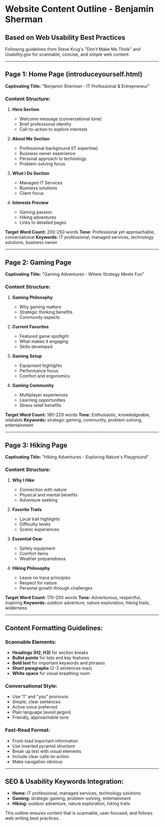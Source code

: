 # Website Content Outline - Benjamin Sherman

## Based on Web Usability Best Practices
Following guidelines from Steve Krug's "Don't Make Me Think" and Usability.gov for scannable, concise, and simple web content.

---

## Page 1: Home Page (introduceyourself.html)
**Captivating Title:** "Benjamin Sherman - IT Professional & Entrepreneur"

### Content Structure:
1. **Hero Section**
   - Welcome message (conversational tone)
   - Brief professional identity
   - Call-to-action to explore interests

2. **About Me Section**
   - Professional background (IT expertise)
   - Business owner experience
   - Personal approach to technology
   - Problem-solving focus

3. **What I Do Section**
   - Managed IT Services
   - Business solutions
   - Client focus

4. **Interests Preview**
   - Gaming passion
   - Hiking adventures
   - Links to detailed pages

**Target Word Count:** 200-250 words
**Tone:** Professional yet approachable, conversational
**Keywords:** IT professional, managed services, technology solutions, business owner

---

## Page 2: Gaming Page
**Captivating Title:** "Gaming Adventures - Where Strategy Meets Fun"

### Content Structure:
1. **Gaming Philosophy**
   - Why gaming matters
   - Strategic thinking benefits
   - Community aspects

2. **Current Favorites**
   - Featured game spotlight
   - What makes it engaging
   - Skills developed

3. **Gaming Setup**
   - Equipment highlights
   - Performance focus
   - Comfort and ergonomics

4. **Gaming Community**
   - Multiplayer experiences
   - Learning opportunities
   - Stress relief benefits

**Target Word Count:** 180-220 words
**Tone:** Enthusiastic, knowledgeable, relatable
**Keywords:** strategic gaming, community, problem-solving, entertainment

---

## Page 3: Hiking Page
**Captivating Title:** "Hiking Adventures - Exploring Nature's Playground"

### Content Structure:
1. **Why I Hike**
   - Connection with nature
   - Physical and mental benefits
   - Adventure seeking

2. **Favorite Trails**
   - Local trail highlights
   - Difficulty levels
   - Scenic experiences

3. **Essential Gear**
   - Safety equipment
   - Comfort items
   - Weather preparedness

4. **Hiking Philosophy**
   - Leave no trace principles
   - Respect for nature
   - Personal growth through challenges

**Target Word Count:** 170-200 words
**Tone:** Adventurous, respectful, inspiring
**Keywords:** outdoor adventure, nature exploration, hiking trails, wilderness

---

## Content Formatting Guidelines:

### Scannable Elements:
- **Headings (H2, H3)** for section breaks
- **Bullet points** for lists and key features
- **Bold text** for important keywords and phrases
- **Short paragraphs** (2-3 sentences max)
- **White space** for visual breathing room

### Conversational Style:
- Use "I" and "you" pronouns
- Simple, clear sentences
- Active voice preferred
- Plain language (avoid jargon)
- Friendly, approachable tone

### Fast-Read Format:
- Front-load important information
- Use inverted pyramid structure
- Break up text with visual elements
- Include clear calls-to-action
- Make navigation obvious

---

## SEO & Usability Keywords Integration:
- **Home:** IT professional, managed services, technology solutions
- **Gaming:** strategic gaming, problem-solving, entertainment
- **Hiking:** outdoor adventure, nature exploration, hiking trails

This outline ensures content that is scannable, user-focused, and follows web writing best practices.